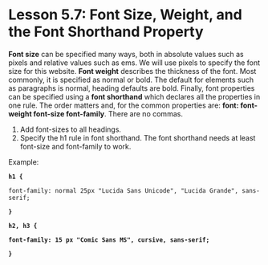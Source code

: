 # Lesson 5.7: Font Size, Weight, and the Font Shorthand Property

**Font size** can be specified many ways, both in absolute values such as pixels and relative values such as ems. We will use pixels to specify the font size for this website. **Font weight** describes the thickness of the font. Most commonly, it is specified as normal or bold. The default for elements such as paragraphs is normal, heading defaults are bold. Finally, font properties can be specified using a **font shorthand** which declares all the properties in one rule. The order matters and, for the common properties are: **font: font-weight font-size font-family**. There are no commas.

1. Add font-sizes to all headings.
2. Specify the h1 rule in font shorthand. The font shorthand needs at least font-size and font-family to work.

Example:

**`h1 {`**

```text
font-family: normal 25px "Lucida Sans Unicode", "Lucida Grande", sans-serif;
```

**`}`**

**`h2, h3 {`**

**`font-family: 15 px "Comic Sans MS", cursive, sans-serif;`**

**`}`**

